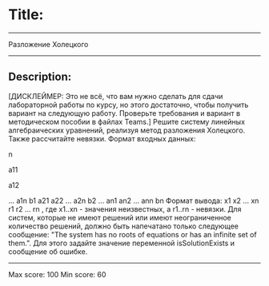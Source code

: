 # Title:

---

Разложение Холецкого

---

## Description: 

[ДИСКЛЕЙМЕР: Это не всё, что вам нужно сделать для сдачи лабораторной работы по курсу, но этого достаточно, чтобы получить вариант на следующую работу. Проверьте требования и вариант в методическом пособии в файлах Teams.]  Решите систему линейных алгебраических уравнений, реализуя метод разложения Холецкого. Также рассчитайте невязки. Формат входных данных:

n 

a11

a12 

... 
a1n 
b1 
a21 a22 ... a2n b2 ... an1 an2 ... ann bn Формат вывода: x1 x2 ... xn r1 r2 ... rn , где x1..xn - значения неизвестных, а r1..rn - невязки. Для систем, которые не имеют решений или имеют неограниченное количество решений, должно быть напечатано только следующее сообщение: "The system has no roots of equations or has an infinite set of them.". Для этого задайте значение переменной isSolutionExists и сообщение об ошибке.

---

Max score: 100
Min score: 60
